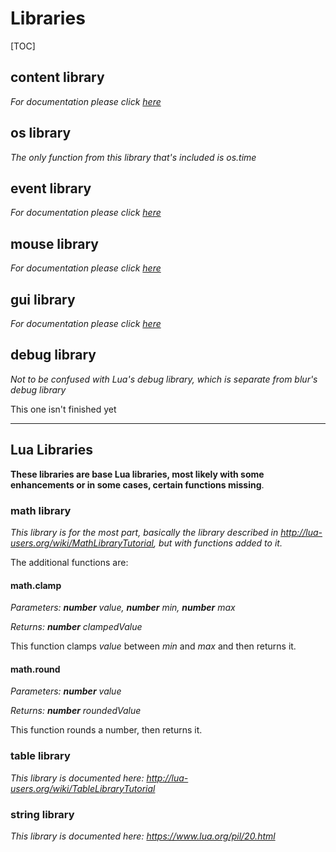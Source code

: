 # Libraries

[TOC]

## content library
*For documentation please click [here](content.md)*

## os library

*The only function from this library that's included is os.time*

## event library

*For documentation please click [here](event.md)*

## mouse library

*For documentation please click [here](mouse.md)*

## gui library

*For documentation please click [here](gui.md)*

## debug library
*Not to be confused with Lua's debug library, which is separate from blur's debug library*

This one isn't finished yet

- - -

## Lua Libraries

**These libraries are base Lua libraries, most likely with some enhancements or in some cases, certain functions missing**.

### math library

*This library is for the most part, basically the library described in http://lua-users.org/wiki/MathLibraryTutorial, but with functions added to it.*

The additional functions are:

#### math.clamp

*Parameters: **number** value, **number** min, **number** max*

*Returns: **number** clampedValue*

This function clamps *value* between *min* and *max* and then returns it.

#### math.round

*Parameters: **number** value*

*Returns: **number** roundedValue*

This function rounds a number, then returns it.



### table library

*This library is documented here: http://lua-users.org/wiki/TableLibraryTutorial*



### string library

*This library is documented here: https://www.lua.org/pil/20.html*